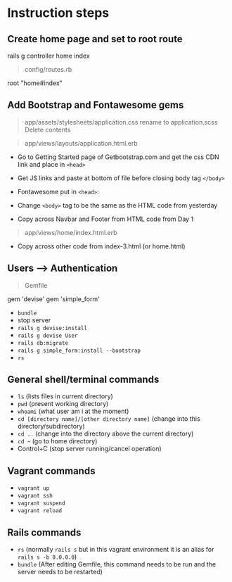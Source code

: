 # Instruction steps


## Create home page and set to root route
rails g controller home index
> config/routes.rb

root "home#index"

## Add Bootstrap and Fontawesome gems

>app/assets/stylesheets/application.css
rename to application.scss
Delete contents

>app/views/layouts/application.html.erb

- Go to Getting Started page of Getbootstrap.com and get the css CDN link and place in `<head>`
- Get JS links and paste at bottom of file before closing body tag `</body>`
- Fontawesome put in `<head>`: <script src="https://kit.fontawesome.com/2fbcf4bc83.js" crossorigin="anonymous"></script>

- Change `<body>` tag to be the same as the HTML code from yesterday
- Copy across Navbar and Footer from HTML code from Day 1

>app/views/home/index.html.erb

- Copy across other code from index-3.html (or home.html)

## Users --> Authentication
> Gemfile

gem 'devise'
gem 'simple_form'

- `bundle`
- stop server
- `rails g devise:install`
- `rails g devise User`
- `rails db:migrate`
- `rails g simple_form:install --bootstrap`
- `rs`

## General shell/terminal commands
- `ls` (lists files in current directory)
- `pwd` (present working directory)
- `whoami` (what user am i at the moment)
- `cd [directory name]/[other directory name]` (change into this directory/subdirectory)
- `cd ..` (change into the directory above the current directory)
- `cd ~` (go to home directory)
- Control+C (stop server running/cancel operation)

## Vagrant commands
- `vagrant up`
- `vagrant ssh`
- `vagrant suspend`
- `vagrant reload`

## Rails commands
- `rs` (normally `rails s` but in this vagrant environment it is an alias for `rails s -b 0.0.0.0`)
- `bundle` (After editing Gemfile, this command needs to be run and the server needs to be restarted)
